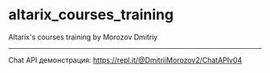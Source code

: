 # altarix_courses_training
Altarix's courses training by Morozov Dmitriy
****
Chat API демонстрация: https://repl.it/@DmitriiMorozov2/ChatAPIv04